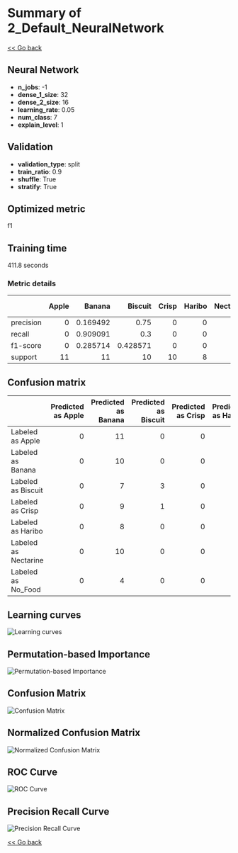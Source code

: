# Summary of 2_Default_NeuralNetwork

[<< Go back](../README.md)


## Neural Network
- **n_jobs**: -1
- **dense_1_size**: 32
- **dense_2_size**: 16
- **learning_rate**: 0.05
- **num_class**: 7
- **explain_level**: 1

## Validation
 - **validation_type**: split
 - **train_ratio**: 0.9
 - **shuffle**: True
 - **stratify**: True

## Optimized metric
f1

## Training time

411.8 seconds

### Metric details
|           |   Apple |    Banana |   Biscuit |   Crisp |   Haribo |   Nectarine |   No_Food |   accuracy |   macro avg |   weighted avg |   logloss |
|:----------|--------:|----------:|----------:|--------:|---------:|------------:|----------:|-----------:|------------:|---------------:|----------:|
| precision |       0 |  0.169492 |  0.75     |       0 |        0 |           0 |  0.875    |    0.28169 |    0.256356 |       0.267456 |   1.94452 |
| recall    |       0 |  0.909091 |  0.3      |       0 |        0 |           0 |  0.636364 |    0.28169 |    0.263636 |       0.28169  |   1.94452 |
| f1-score  |       0 |  0.285714 |  0.428571 |       0 |        0 |           0 |  0.736842 |    0.28169 |    0.207304 |       0.218786 |   1.94452 |
| support   |      11 | 11        | 10        |      10 |        8 |          10 | 11        |    0.28169 |   71        |      71        |   1.94452 |


## Confusion matrix
|                      |   Predicted as Apple |   Predicted as Banana |   Predicted as Biscuit |   Predicted as Crisp |   Predicted as Haribo |   Predicted as Nectarine |   Predicted as No_Food |
|:---------------------|---------------------:|----------------------:|-----------------------:|---------------------:|----------------------:|-------------------------:|-----------------------:|
| Labeled as Apple     |                    0 |                    11 |                      0 |                    0 |                     0 |                        0 |                      0 |
| Labeled as Banana    |                    0 |                    10 |                      0 |                    0 |                     0 |                        0 |                      1 |
| Labeled as Biscuit   |                    0 |                     7 |                      3 |                    0 |                     0 |                        0 |                      0 |
| Labeled as Crisp     |                    0 |                     9 |                      1 |                    0 |                     0 |                        0 |                      0 |
| Labeled as Haribo    |                    0 |                     8 |                      0 |                    0 |                     0 |                        0 |                      0 |
| Labeled as Nectarine |                    0 |                    10 |                      0 |                    0 |                     0 |                        0 |                      0 |
| Labeled as No_Food   |                    0 |                     4 |                      0 |                    0 |                     0 |                        0 |                      7 |

## Learning curves
![Learning curves](learning_curves.png)

## Permutation-based Importance
![Permutation-based Importance](permutation_importance.png)
## Confusion Matrix

![Confusion Matrix](confusion_matrix.png)


## Normalized Confusion Matrix

![Normalized Confusion Matrix](confusion_matrix_normalized.png)


## ROC Curve

![ROC Curve](roc_curve.png)


## Precision Recall Curve

![Precision Recall Curve](precision_recall_curve.png)



[<< Go back](../README.md)

